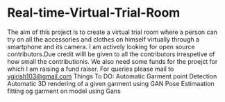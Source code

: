 # Real-time-Virtual-Trial-Room
The aim of this project is to create a virtual trial room where a person can try on all the accessories and clothes on himself virtually through a smartphone and its camera. I am actively looking for  open source contributors.Due credit willl be given to all the contributors irrespetive of how small the contributionis. We also need some funds for the proejct for which I am raising a fund raiser. For queries please mail to vgirish103@gmail.com
Things To DO:
Automatic Garment point Detection
Automatic 3D rendering of a given garment using GAN
Pose Estimaation
fitting og garment on model using Gans
